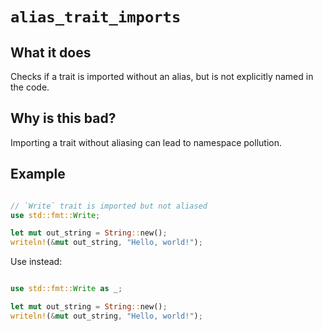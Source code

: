 # `alias_trait_imports`

## What it does

Checks if a trait is imported without an alias, but is not explicitly named in the
code.

## Why is this bad?

Importing a trait without aliasing can lead to namespace pollution.

## Example

```rust

// `Write` trait is imported but not aliased
use std::fmt::Write;

let mut out_string = String::new();
writeln!(&mut out_string, "Hello, world!");

```

Use instead:

```rust

use std::fmt::Write as _;

let mut out_string = String::new();
writeln!(&mut out_string, "Hello, world!");

```
